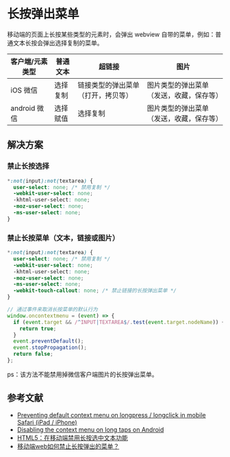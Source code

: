长按弹出菜单
========

移动端的页面上长按某些类型的元素时，会弹出 webview 自带的菜单，例如：普通文本长按会弹出选择复制的菜单。

| 客户端/元素类型 | 普通文本 | 超链接 | 图片 |
| --- | --- | --- | --- |
| iOS 微信 | 选择复制 | 链接类型的弹出菜单（打开，拷贝等） | 图片类型的弹出菜单（发送，收藏，保存等） |
| android 微信 | 选择赋值 | 选择复制 | 图片类型的弹出菜单（发送，收藏，保存等） |

## 解决方案

### 禁止长按选择

```css
*:not(input):not(textarea) {
  user-select: none; /* 禁用复制 */
  -webkit-user-select: none;
  -khtml-user-select: none;
  -moz-user-select: none;
  -ms-user-select: none;
}
```

### 禁止长按菜单（文本，链接或图片）

```css
*:not(input):not(textarea) {
  user-select: none; /* 禁用复制 */
  -webkit-user-select: none;
  -khtml-user-select: none;
  -moz-user-select: none;
  -ms-user-select: none;
  -webkit-touch-callout: none; /* 禁止链接的长按弹出菜单 */
}
```

```javascript
// 通过事件来取消长按菜单的默认行为
window.oncontextmenu = (event) => {
  if (event.target && /^INPUT|TEXTAREA$/.test(event.target.nodeName)) {
    return true;
  }
  event.preventDefault();
  event.stopPropagation();
  return false;
};
```

ps：该方法不能禁用掉微信客户端图片的长按弹出菜单。


## 参考文献

- [Preventing default context menu on longpress / longclick in mobile Safari (iPad / iPhone)
](https://stackoverflow.com/questions/12304012/preventing-default-context-menu-on-longpress-longclick-in-mobile-safari-ipad)
- [Disabling the context menu on long taps on Android](https://stackoverflow.com/questions/3413683/disabling-the-context-menu-on-long-taps-on-android)
- [HTML5：在移动端禁用长按选中文本功能](https://juejin.im/post/5a39daa25188255de57de862)
- [移动端web如何禁止长按弹出的菜单？](https://segmentfault.com/q/1010000005088048)
